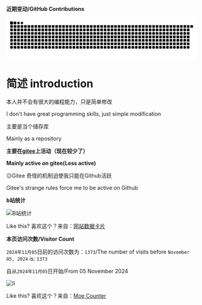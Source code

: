 **近期变动/GitHub Contributions**

<picture>
  <source media="(prefers-color-scheme: dark)" srcset="https://raw.githubusercontent.com/Little-Data/Little-Data/output/github-contribution-grid-snake-dark.svg" />
  <source media="(prefers-color-scheme: light)" srcset="https://raw.githubusercontent.com/Little-Data/Little-Data/output/github-contribution-grid-snake.svg" />
  <img alt="github-snake" src="https://raw.githubusercontent.com/Little-Data/Little-Data/output/github-contribution-grid-snake.svg" />
</picture> 

# 简述 introduction
本人并不会有很大的编程能力，只是简单修改

I don't have great programming skills, just simple modification

主要是当个储存库

Mainly as a repository

**主要在[gitee](https://gitee.com/Little-Data/)上活动（现在较少了）**

**Mainly active on gitee(Less active)**

😕Gitee 奇怪的机制迫使我只能在Github活跃

Gitee's strange rules force me to be active on Github


**b站统计**

![B站统计](https://stats.justsong.cn/api/bilibili/?id=357695126)

Like this? 喜欢这个？来自：[网站数据卡片](https://stats.justsong.cn)

**本页访问次数/Visitor Count**

`2024年11月05`日前的访问次数为：`1373`/The number of visits before `November 05, 2024` is: `1373`

自从`2024年11月05`日开始/From 05 November 2024

<img src="https://ivy-ring-gray.glitch.me/@Li?theme=original-new&darkmode=auto" alt="li" />

Like this? 喜欢这个？来自：[Moe Counter](https://github.com/journey-ad/Moe-Counter)
<!---
Little-Data/Little-Data is a ✨ special ✨ repository because its `README.md` (this file) appears on your GitHub profile.
You can click the Preview link to take a look at your changes.
![Visitor Count](https://profile-counter.glitch.me/little-data/count.svg)
--->
